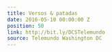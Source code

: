 ```yaml
---
title: Versos & patadas
date: 2016-05-10 00:00:00 Z
position: 50
link: http://bit.ly/DCSTelemundo
source: Telemundo Washington DC
---
```


